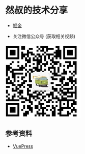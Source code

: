 # 然叔的技术分享

- [掘金](https://juejin.im/user/593e0a32a0bb9f006b560bad)

- 关注微信公众号 (获取相关视频)

![avatar](./assets/image-20200307110836730.png)



## 参考资料

- [VuePress](https://vuepress.vuejs.org/)

<!-- <video width="100%" controls>
<source src="./video/01_Node开场白.mp4" type="video/mp4">
</video> -->

<!-- ![avatar](./assets/interview.jpg) -->

<!-- ## 常用绘图工具总结
[链接](./doc/绘图工具总结.md) -->

